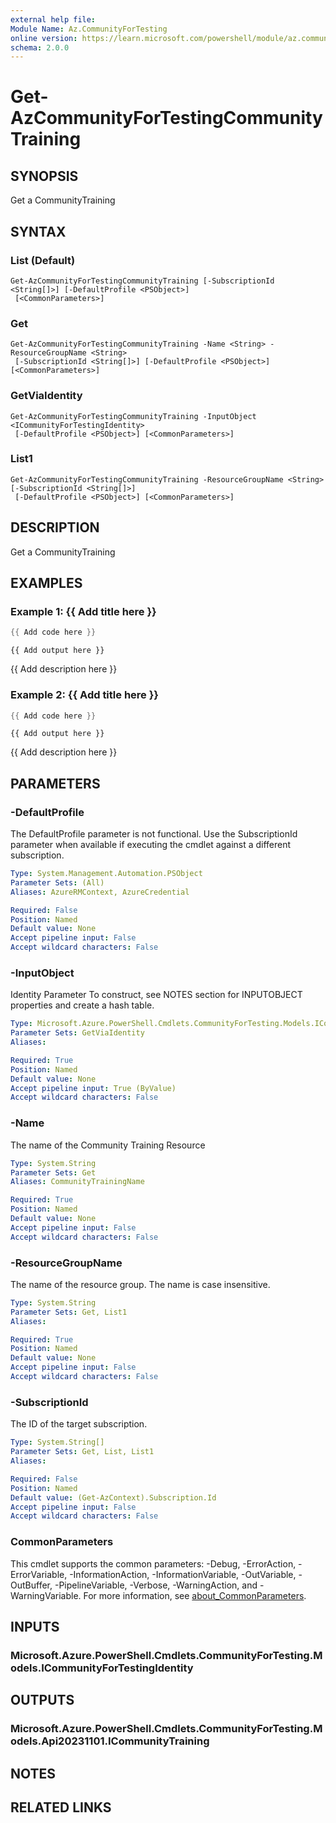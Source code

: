 ```yaml
---
external help file:
Module Name: Az.CommunityForTesting
online version: https://learn.microsoft.com/powershell/module/az.communityfortesting/get-azcommunityfortestingcommunitytraining
schema: 2.0.0
---
```


# Get-AzCommunityForTestingCommunityTraining

## SYNOPSIS
Get a CommunityTraining

## SYNTAX

### List (Default)
```
Get-AzCommunityForTestingCommunityTraining [-SubscriptionId <String[]>] [-DefaultProfile <PSObject>]
 [<CommonParameters>]
```

### Get
```
Get-AzCommunityForTestingCommunityTraining -Name <String> -ResourceGroupName <String>
 [-SubscriptionId <String[]>] [-DefaultProfile <PSObject>] [<CommonParameters>]
```

### GetViaIdentity
```
Get-AzCommunityForTestingCommunityTraining -InputObject <ICommunityForTestingIdentity>
 [-DefaultProfile <PSObject>] [<CommonParameters>]
```

### List1
```
Get-AzCommunityForTestingCommunityTraining -ResourceGroupName <String> [-SubscriptionId <String[]>]
 [-DefaultProfile <PSObject>] [<CommonParameters>]
```

## DESCRIPTION
Get a CommunityTraining

## EXAMPLES

### Example 1: {{ Add title here }}
```powershell
{{ Add code here }}
```

```output
{{ Add output here }}
```

{{ Add description here }}

### Example 2: {{ Add title here }}
```powershell
{{ Add code here }}
```

```output
{{ Add output here }}
```

{{ Add description here }}

## PARAMETERS

### -DefaultProfile
The DefaultProfile parameter is not functional.
Use the SubscriptionId parameter when available if executing the cmdlet against a different subscription.

```yaml
Type: System.Management.Automation.PSObject
Parameter Sets: (All)
Aliases: AzureRMContext, AzureCredential

Required: False
Position: Named
Default value: None
Accept pipeline input: False
Accept wildcard characters: False
```

### -InputObject
Identity Parameter
To construct, see NOTES section for INPUTOBJECT properties and create a hash table.

```yaml
Type: Microsoft.Azure.PowerShell.Cmdlets.CommunityForTesting.Models.ICommunityForTestingIdentity
Parameter Sets: GetViaIdentity
Aliases:

Required: True
Position: Named
Default value: None
Accept pipeline input: True (ByValue)
Accept wildcard characters: False
```

### -Name
The name of the Community Training Resource

```yaml
Type: System.String
Parameter Sets: Get
Aliases: CommunityTrainingName

Required: True
Position: Named
Default value: None
Accept pipeline input: False
Accept wildcard characters: False
```

### -ResourceGroupName
The name of the resource group.
The name is case insensitive.

```yaml
Type: System.String
Parameter Sets: Get, List1
Aliases:

Required: True
Position: Named
Default value: None
Accept pipeline input: False
Accept wildcard characters: False
```

### -SubscriptionId
The ID of the target subscription.

```yaml
Type: System.String[]
Parameter Sets: Get, List, List1
Aliases:

Required: False
Position: Named
Default value: (Get-AzContext).Subscription.Id
Accept pipeline input: False
Accept wildcard characters: False
```

### CommonParameters
This cmdlet supports the common parameters: -Debug, -ErrorAction, -ErrorVariable, -InformationAction, -InformationVariable, -OutVariable, -OutBuffer, -PipelineVariable, -Verbose, -WarningAction, and -WarningVariable. For more information, see [about_CommonParameters](http://go.microsoft.com/fwlink/?LinkID=113216).

## INPUTS

### Microsoft.Azure.PowerShell.Cmdlets.CommunityForTesting.Models.ICommunityForTestingIdentity

## OUTPUTS

### Microsoft.Azure.PowerShell.Cmdlets.CommunityForTesting.Models.Api20231101.ICommunityTraining

## NOTES

## RELATED LINKS

